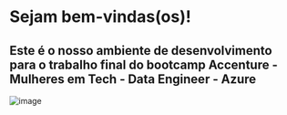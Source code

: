 # Sejam bem-vindas(os)!
## Este é o nosso ambiente de desenvolvimento para o trabalho final do bootcamp Accenture - Mulheres em Tech - Data Engineer - Azure


![image](https://images.ctfassets.net/s5uo95nf6njh/1sPckZCyFnU2h8b8CwohdU/8647f46b8fd443fb5d748b46b857b21a/women-in-tech-python-hero.jpg?w=2000&fm=jpg)
